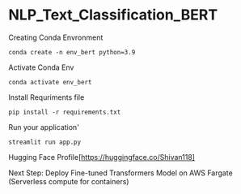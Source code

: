 # NLP_Text_Classification_BERT

Creating Conda Envronment
```
conda create -n env_bert python=3.9
```

Activate Conda Env 
```
conda activate env_bert
```
Install Requriments file
```
pip install -r requirements.txt
```
Run your application'
```
streamlit run app.py
```

Hugging Face Profile[https://huggingface.co/Shivan118]

Next Step: Deploy Fine-tuned Transformers Model on AWS Fargate (Serverless compute for containers)
